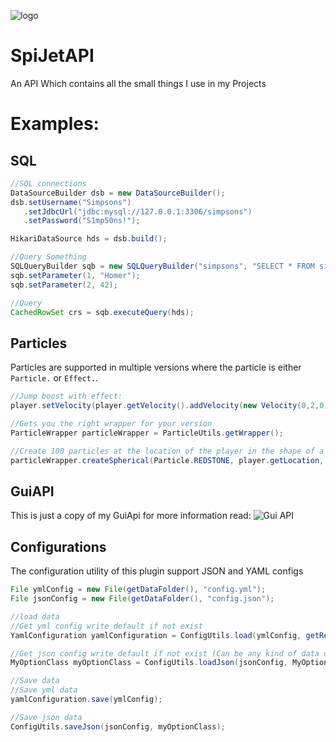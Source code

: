 ![logo](https://raw.githubusercontent.com/worldOneo/SpiJetAPI/master/resources/Logo.png)
# SpiJetAPI
An API Which contains all the small things I use in my Projects

# Examples:

## SQL
```Java
//SQL connections
DataSourceBuilder dsb = new DataSourceBuilder();
dsb.setUsername("Simpsons")
   .setJdbcUrl("jdbc:mysql://127.0.0.1:3306/simpsons")
   .setPassword("S1mp50ns!");

HikariDataSource hds = dsb.build();

//Query Something
SQLQueryBuilder sqb = new SQLQueryBuilder("simpsons", "SELECT * FROM simpsons WHERE name=? AND age=?;");
sqb.setParameter(1, "Homer");
sqb.setParameter(2, 42);

//Query
CachedRowSet crs = sqb.executeQuery(hds);
```

## Particles
Particles are supported in multiple versions where the particle is either `Particle.` or `Effect.`.
```Java
//Jump boost with effect:
player.setVelocity(player.getVelocity().addVelocity(new Velocity(0,2,0)))

//Gets you the right wrapper for your version
ParticleWrapper particleWrapper = ParticleUtils.getWrapper();

//Create 100 particles at the location of the player in the shape of a circle with the radius of 2 for all players
particleWrapper.createSpherical(Particle.REDSTONE, player.getLocation, 100, 2, 0, 2, Bukkit.getOnlinePlayers());
```

## GuiAPI
This is just a copy of my GuiApi for more information read: ![Gui API](https://github.com/worldOneo/GUI-API)

## Configurations
The configuration utility of this plugin support JSON and YAML configs
```Java
File ymlConfig = new File(getDataFolder(), "config.yml");
File jsonConfig = new File(getDataFolder(), "config.json");

//load data
//Get yml config write default if not exist
YamlConfiguration yamlConfiguration = ConfigUtils.load(ymlConfig, getResource("config.yml"));

//Get json config write default if not exist (Can be any kind of data class) 
MyOptionClass myOptionClass = ConfigUtils.loadJson(jsonConfig, MyOptionClass.class, new MyOptionClass());

//Save data
//Save yml data
yamlConfiguration.save(ymlConfig);

//Save json data
ConfigUtils.saveJson(jsonConfig, myOptionClass);
```
